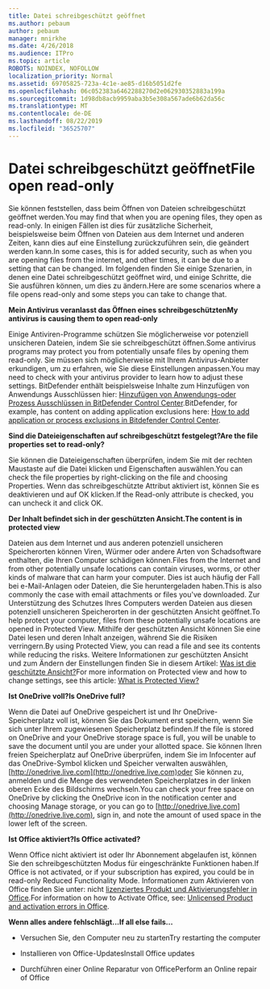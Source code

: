 ```yaml
---
title: Datei schreibgeschützt geöffnet
ms.author: pebaum
author: pebaum
manager: mnirkhe
ms.date: 4/26/2018
ms.audience: ITPro
ms.topic: article
ROBOTS: NOINDEX, NOFOLLOW
localization_priority: Normal
ms.assetid: 69705825-723a-4c1e-ae85-d16b5051d2fe
ms.openlocfilehash: 06c052383a6462288270d2e062930352883a199a
ms.sourcegitcommit: 1d98db8acb9959aba3b5e308a567ade6b62da56c
ms.translationtype: MT
ms.contentlocale: de-DE
ms.lasthandoff: 08/22/2019
ms.locfileid: "36525707"
---
```

# <a name="file-open-read-only"></a><span data-ttu-id="0a742-102">Datei schreibgeschützt geöffnet</span><span class="sxs-lookup"><span data-stu-id="0a742-102">File open read-only</span></span>

<span data-ttu-id="0a742-103">Sie können feststellen, dass beim Öffnen von Dateien schreibgeschützt geöffnet werden.</span><span class="sxs-lookup"><span data-stu-id="0a742-103">You may find that when you are opening files, they open as read-only.</span></span> <span data-ttu-id="0a742-104">In einigen Fällen ist dies für zusätzliche Sicherheit, beispielsweise beim Öffnen von Dateien aus dem Internet und anderen Zeiten, kann dies auf eine Einstellung zurückzuführen sein, die geändert werden kann.</span><span class="sxs-lookup"><span data-stu-id="0a742-104">In some cases, this is for added security, such as when you are opening files from the internet, and other times, it can be due to a setting that can be changed.</span></span> <span data-ttu-id="0a742-105">Im folgenden finden Sie einige Szenarien, in denen eine Datei schreibgeschützt geöffnet wird, und einige Schritte, die Sie ausführen können, um dies zu ändern.</span><span class="sxs-lookup"><span data-stu-id="0a742-105">Here are some scenarios where a file opens read-only and some steps you can take to change that.</span></span>
  
 <span data-ttu-id="0a742-106">**Mein Antivirus veranlasst das Öffnen eines schreibgeschützten**</span><span class="sxs-lookup"><span data-stu-id="0a742-106">**My antivirus is causing them to open read-only**</span></span>
  
<span data-ttu-id="0a742-107">Einige Antiviren-Programme schützen Sie möglicherweise vor potenziell unsicheren Dateien, indem Sie sie schreibgeschützt öffnen.</span><span class="sxs-lookup"><span data-stu-id="0a742-107">Some antivirus programs may protect you from potentially unsafe files by opening them read-only.</span></span> <span data-ttu-id="0a742-108">Sie müssen sich möglicherweise mit Ihrem Antivirus-Anbieter erkundigen, um zu erfahren, wie Sie diese Einstellungen anpassen.</span><span class="sxs-lookup"><span data-stu-id="0a742-108">You may need to check with your antivirus provider to learn how to adjust these settings.</span></span> <span data-ttu-id="0a742-109">BitDefender enthält beispielsweise Inhalte zum Hinzufügen von Anwendungs Ausschlüssen hier: [Hinzufügen von Anwendungs-oder Prozess Ausschlüssen in BitDefender Control Center](https://www.bitdefender.com/support/how-to-add-application-or-process-exclusions-in-bitdefender-control-center-1119.mdl).</span><span class="sxs-lookup"><span data-stu-id="0a742-109">BitDefender, for example, has content on adding application exclusions here: [How to add application or process exclusions in Bitdefender Control Center](https://www.bitdefender.com/support/how-to-add-application-or-process-exclusions-in-bitdefender-control-center-1119.mdl).</span></span>
  
 <span data-ttu-id="0a742-110">**Sind die Dateieigenschaften auf schreibgeschützt festgelegt?**</span><span class="sxs-lookup"><span data-stu-id="0a742-110">**Are the file properties set to read-only?**</span></span>
  
<span data-ttu-id="0a742-111">Sie können die Dateieigenschaften überprüfen, indem Sie mit der rechten Maustaste auf die Datei klicken und Eigenschaften auswählen.</span><span class="sxs-lookup"><span data-stu-id="0a742-111">You can check the file properties by right-clicking on the file and choosing Properties.</span></span> <span data-ttu-id="0a742-112">Wenn das schreibgeschützte Attribut aktiviert ist, können Sie es deaktivieren und auf OK klicken.</span><span class="sxs-lookup"><span data-stu-id="0a742-112">If the Read-only attribute is checked, you can uncheck it and click OK.</span></span>
  
 <span data-ttu-id="0a742-113">**Der Inhalt befindet sich in der geschützten Ansicht.**</span><span class="sxs-lookup"><span data-stu-id="0a742-113">**The content is in protected view**</span></span>
  
<span data-ttu-id="0a742-114">Dateien aus dem Internet und aus anderen potenziell unsicheren Speicherorten können Viren, Würmer oder andere Arten von Schadsoftware enthalten, die Ihren Computer schädigen können.</span><span class="sxs-lookup"><span data-stu-id="0a742-114">Files from the Internet and from other potentially unsafe locations can contain viruses, worms, or other kinds of malware that can harm your computer.</span></span> <span data-ttu-id="0a742-115">Dies ist auch häufig der Fall bei e-Mail-Anlagen oder Dateien, die Sie heruntergeladen haben.</span><span class="sxs-lookup"><span data-stu-id="0a742-115">This is also commonly the case with email attachments or files you've downloaded.</span></span> <span data-ttu-id="0a742-116">Zur Unterstützung des Schutzes Ihres Computers werden Dateien aus diesen potenziell unsicheren Speicherorten in der geschützten Ansicht geöffnet.</span><span class="sxs-lookup"><span data-stu-id="0a742-116">To help protect your computer, files from these potentially unsafe locations are opened in Protected View.</span></span> <span data-ttu-id="0a742-117">Mithilfe der geschützten Ansicht können Sie eine Datei lesen und deren Inhalt anzeigen, während Sie die Risiken verringern.</span><span class="sxs-lookup"><span data-stu-id="0a742-117">By using Protected View, you can read a file and see its contents while reducing the risks.</span></span> <span data-ttu-id="0a742-118">Weitere Informationen zur geschützten Ansicht und zum Ändern der Einstellungen finden Sie in diesem Artikel: [Was ist die geschützte Ansicht?](https://support.office.com/article/d6f09ac7-e6b9-4495-8e43-2bbcdbcb6653)</span><span class="sxs-lookup"><span data-stu-id="0a742-118">For more information on Protected view and how to change settings, see this article: [What is Protected View?](https://support.office.com/article/d6f09ac7-e6b9-4495-8e43-2bbcdbcb6653)</span></span>
  
 <span data-ttu-id="0a742-119">**Ist OneDrive voll?**</span><span class="sxs-lookup"><span data-stu-id="0a742-119">**Is OneDrive full?**</span></span>
  
<span data-ttu-id="0a742-120">Wenn die Datei auf OneDrive gespeichert ist und Ihr OneDrive-Speicherplatz voll ist, können Sie das Dokument erst speichern, wenn Sie sich unter Ihrem zugewiesenen Speicherplatz befinden.</span><span class="sxs-lookup"><span data-stu-id="0a742-120">If the file is stored on OneDrive and your OneDrive storage space is full, you will be unable to save the document until you are under your allotted space.</span></span> <span data-ttu-id="0a742-121">Sie können Ihren freien Speicherplatz auf OneDrive überprüfen, indem Sie im Infocenter auf das OneDrive-Symbol klicken und Speicher verwalten auswählen, [http://onedrive.live.com](http://onedrive.live.com)oder Sie können zu, anmelden und die Menge des verwendeten Speicherplatzes in der linken oberen Ecke des Bildschirms wechseln.</span><span class="sxs-lookup"><span data-stu-id="0a742-121">You can check your free space on OneDrive by clicking the OneDrive icon in the notification center and choosing Manage storage, or you can go to [http://onedrive.live.com](http://onedrive.live.com), sign in, and note the amount of used space in the lower left of the screen.</span></span>
  
 <span data-ttu-id="0a742-122">**Ist Office aktiviert?**</span><span class="sxs-lookup"><span data-stu-id="0a742-122">**Is Office activated?**</span></span>
  
<span data-ttu-id="0a742-123">Wenn Office nicht aktiviert ist oder Ihr Abonnement abgelaufen ist, können Sie den schreibgeschützten Modus für eingeschränkte Funktionen haben.</span><span class="sxs-lookup"><span data-stu-id="0a742-123">If Office is not activated, or if your subscription has expired, you could be in read-only Reduced Functionality Mode.</span></span> <span data-ttu-id="0a742-124">Informationen zum Aktivieren von Office finden Sie unter: nicht [lizenziertes Produkt und Aktivierungsfehler in Office](https://support.office.com/article/0d23d3c0-c19c-4b2f-9845-5344fedc4380).</span><span class="sxs-lookup"><span data-stu-id="0a742-124">For information on how to Activate Office, see: [Unlicensed Product and activation errors in Office](https://support.office.com/article/0d23d3c0-c19c-4b2f-9845-5344fedc4380).</span></span>
  
 <span data-ttu-id="0a742-125">**Wenn alles andere fehlschlägt...**</span><span class="sxs-lookup"><span data-stu-id="0a742-125">**If all else fails...**</span></span>
  
- <span data-ttu-id="0a742-126">Versuchen Sie, den Computer neu zu starten</span><span class="sxs-lookup"><span data-stu-id="0a742-126">Try restarting the computer</span></span>
    
- <span data-ttu-id="0a742-127">Installieren von Office-Updates</span><span class="sxs-lookup"><span data-stu-id="0a742-127">Install Office updates</span></span>
    
- <span data-ttu-id="0a742-128">Durchführen einer Online Reparatur von Office</span><span class="sxs-lookup"><span data-stu-id="0a742-128">Perform an Online repair of Office</span></span>
    

